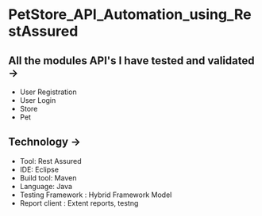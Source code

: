 # PetStore_API_Automation_using_RestAssured

## All the modules API's I have tested and validated ->
- User Registration
- User Login
- Store
- Pet

## Technology ->
- Tool: Rest Assured
- IDE: Eclipse
- Build tool: Maven
- Language: Java
- Testing Framework : Hybrid Framework Model
- Report client : Extent reports, testng
